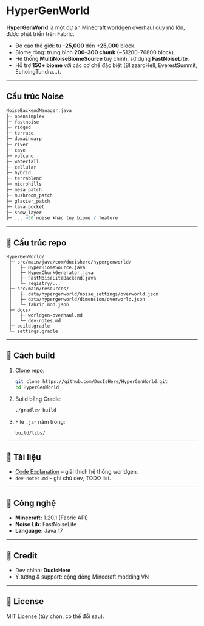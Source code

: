 
# HyperGenWorld

**HyperGenWorld** là một dự án Minecraft worldgen overhaul quy mô lớn, được phát triển trên Fabric.
- Độ cao thế giới: từ **-25,000** đến **+25,000** block.
- Biome rộng: trung bình **200–300 chunk** (~51200–76800 block).
- Hệ thống **MultiNoiseBiomeSource** tùy chỉnh, sử dụng **FastNoiseLite**.
- Hỗ trợ **150+ biome** với các cơ chế đặc biệt (BlizzardHell, EverestSummit, EchoingTundra...).

---

##  Cấu trúc Noise

```r
NoiseBackendManager.java
├─ opensimplex
├─ fastnoise
├─ ridged
├─ terrace
├─ domainwarp
├─ river
├─ cave
├─ volcano
├─ waterfall
├─ cellular
├─ hybrid
├─ terrablend
├─ microhills
├─ mesa_patch
├─ mushroom_patch
├─ glacier_patch
├─ lava_pocket
├─ snow_layer
├─ ... >50 noise khác tùy biome / feature

```

---

## 📂 Cấu trúc repo

```
HyperGenWorld/
 ├─ src/main/java/com/ducishere/hypergenworld/
 │   ├─ HyperBiomeSource.java
 │   ├─ HyperChunkGenerator.java
 │   ├─ FastNoiseLiteBackend.java
 │   └─ registry/...
 ├─ src/main/resources/
 │   ├─ data/hypergenworld/noise_settings/overworld.json
 │   ├─ data/hypergenworld/dimension/overworld.json
 │   └─ fabric.mod.json
 ├─ docs/
 │   ├─ worldgen-overhaul.md
 │   └─ dev-notes.md
 ├─ build.gradle
 └─ settings.gradle
```

---

## 🚀 Cách build

1. Clone repo:  
   ```bash
   git clone https://github.com/DucIsHere/HyperGenWorld.git
   cd HyperGenWorld
   ```

2. Build bằng Gradle:  
   ```bash
   ./gradlew build
   ```

3. File `.jar` nằm trong:  
   ```
   build/libs/
   ```

---

## 📝 Tài liệu

- [Code Explanation](https://github.com/DucIsHere/WorldGenerationOverhaul/blob/main/Docs/Code%20Explanation.md) – giải thích hệ thống worldgen.  
- `dev-notes.md` – ghi chú dev, TODO list.  

---

## 🔧 Công nghệ

- **Minecraft:** 1.20.1 (Fabric API)  
- **Noise Lib:** FastNoiseLite  
- **Language:** Java 17  

---

## 📌 Credit

- Dev chính: **DucIsHere**  
- Ý tưởng & support: cộng đồng Minecraft modding VN  

---

## 📜 License

MIT License (tùy chọn, có thể đổi sau).
